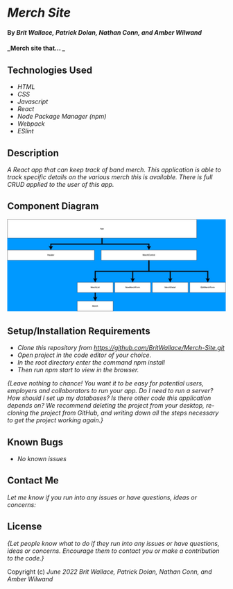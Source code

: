 # _Merch Site_

#### By _**Brit Wallace, Patrick Dolan, Nathan Conn, and Amber Wilwand**_

#### _Merch site that... _

## Technologies Used

* _HTML_
* _CSS_
* _Javascript_
* _React_
* _Node Package Manager (npm)_
* _Webpack_
* _ESlint_



## Description

_A React app that can keep track of band merch.  This application is able to track specific details on the various merch this is available.  There is full CRUD applied to the user of this app._

## Component Diagram
![Image Name](https://github.com/BritWallace/Merch-Site/blob/main/src/Img/Merch%20Site%20Diagram.jpg?raw=true)  
## Setup/Installation Requirements

* _Clone this repository from https://github.com/BritWallace/Merch-Site.git_
* _Open project in the code editor of your choice._
* _In the root directory enter the command npm install_
* _Then run npm start to view in the browser._


_{Leave nothing to chance! You want it to be easy for potential users, employers and collaborators to run your app. Do I need to run a server? How should I set up my databases? Is there other code this application depends on? We recommend deleting the project from your desktop, re-cloning the project from GitHub, and writing down all the steps necessary to get the project working again.}_

## Known Bugs

* _No known issues_

## Contact Me

_Let me know if you run into any issues or have questions, ideas or concerns:_


## License

_{Let people know what to do if they run into any issues or have questions, ideas or concerns.  Encourage them to contact you or make a contribution to the code.}_

Copyright (c) _June 2022_ _Brit Wallace, Patrick Dolan, Nathan Conn, and Amber Wilwand_